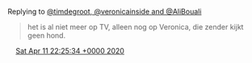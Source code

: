 Replying to [@timdegroot, @veronicainside and @AliBouali](https://twitter.com/timdegroot/status/1249048514795122689)

> het is al niet meer op TV, alleen nog op Veronica, die zender kijkt geen hond\.

<img src="../../media/tweet.ico" width="12" /> [Sat Apr 11 22:25:34 +0000 2020](https://twitter.com/DromerDenker/status/1249101310722334722)